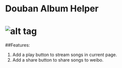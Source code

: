 Douban Album Helper
===============
![alt tag](http://ganlu.name/img/dc.png)
===============

##Features:

1. Add a play button to stream songs in current page.
2. Add a share button to share songs to weibo.

